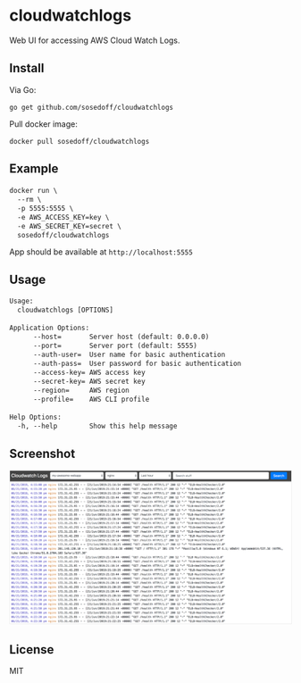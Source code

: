# cloudwatchlogs

Web UI for accessing AWS Cloud Watch Logs.

## Install

Via Go:

```
go get github.com/sosedoff/cloudwatchlogs
```

Pull docker image:

```
docker pull sosedoff/cloudwatchlogs
```

## Example

```
docker run \
  --rm \
  -p 5555:5555 \
  -e AWS_ACCESS_KEY=key \
  -e AWS_SECRET_KEY=secret \
  sosedoff/cloudwatchlogs
```

App should be available at `http://localhost:5555`

## Usage

```
Usage:
  cloudwatchlogs [OPTIONS]

Application Options:
      --host=       Server host (default: 0.0.0.0)
      --port=       Server port (default: 5555)
      --auth-user=  User name for basic authentication
      --auth-pass=  User password for basic authentication
      --access-key= AWS access key
      --secret-key= AWS secret key
      --region=     AWS region
      --profile=    AWS CLI profile

Help Options:
  -h, --help        Show this help message
```

## Screenshot

<img src="screenshot.png" style="border: 1px solid #eee" />

## License

MIT